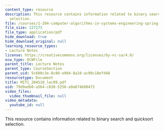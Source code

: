 ```yaml
---
content_type: resource
description: This resource contains information related to binary search and quicksort
  selection.
file: /courses/1-204-computer-algorithms-in-systems-engineering-spring-2010/79d9adb0a564c6305256a9a674b00473_MIT1_204S10_lec09.pdf
file_size: 127273
file_type: application/pdf
hide_download: true
hide_download_original: null
learning_resource_types:
- Lecture Notes
license: https://creativecommons.org/licenses/by-nc-sa/4.0/
ocw_type: OCWFile
parent_title: Lecture Notes
parent_type: CourseSection
parent_uid: 5c600c3e-8c80-e984-8a10-ac99c18efd48
resourcetype: Document
title: MIT1_204S10_lec09.pdf
uid: 79d9adb0-a564-c630-5256-a9a674b00473
video_files:
  video_thumbnail_file: null
video_metadata:
  youtube_id: null
---
```

This resource contains information related to binary search and quicksort selection.